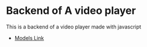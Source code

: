 # Backend of A video player
This is a backend of a video player made with javascript
- [Models Link](https://app.eraser.io/workspace/YtPqZ1VogxGy1jzIDkzj)